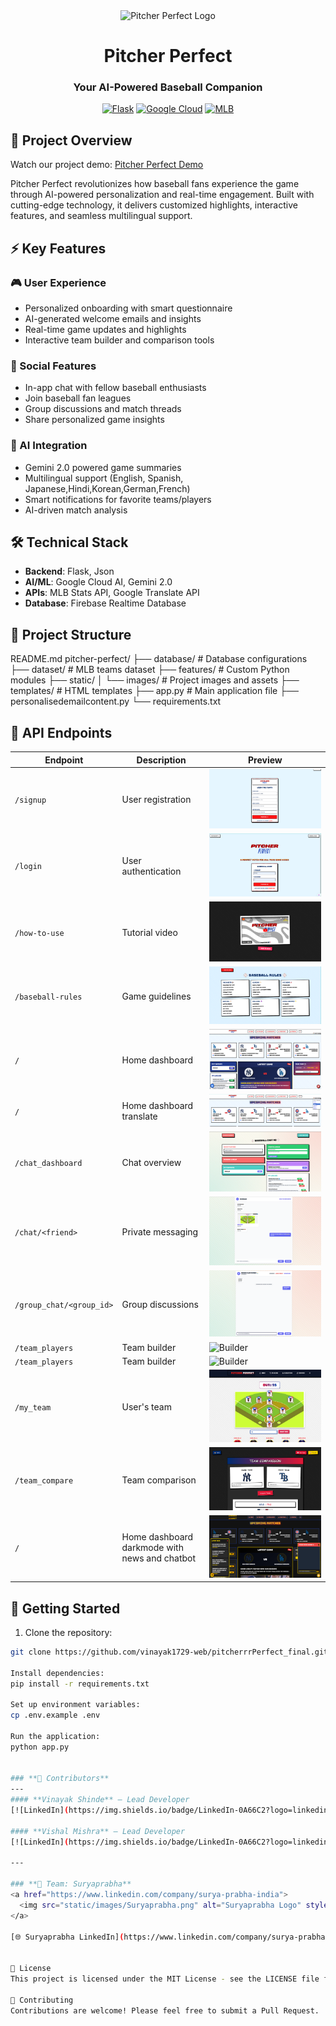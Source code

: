 <div align="center">
  <img src="static/images/pitcher_perfect_logo.png" alt="Pitcher Perfect Logo" width="200"/>
  
  # Pitcher Perfect
  ### Your AI-Powered Baseball Companion
  
  [![Flask](https://img.shields.io/badge/Flask-000000?style=for-the-badge&logo=flask&logoColor=white)](https://flask.palletsprojects.com/)
  [![Google Cloud](https://img.shields.io/badge/Google_Cloud-4285F4?style=for-the-badge&logo=google-cloud&logoColor=white)](https://cloud.google.com/)
  [![MLB](https://img.shields.io/badge/MLB-041E42?style=for-the-badge&logo=mlb&logoColor=white)](https://www.mlb.com/)
</div>

## 🎯 Project Overview

Watch our project demo: [Pitcher Perfect Demo](https://youtu.be/-ELvMqja4uw?si=JhBT3p2oq5kUMwl9)

Pitcher Perfect revolutionizes how baseball fans experience the game through AI-powered personalization and real-time engagement. Built with cutting-edge technology, it delivers customized highlights, interactive features, and seamless multilingual support.

<!-- <div align="center">
  <img src="static/images/dashboard_preview.png" alt="Dashboard Preview" width="800"/>
</div> -->

## ⚡ Key Features

### 🎮 User Experience
- Personalized onboarding with smart questionnaire
- AI-generated welcome emails and insights
- Real-time game updates and highlights
- Interactive team builder and comparison tools

### 💬 Social Features
- In-app chat with fellow baseball enthusiasts
- Join baseball fan leagues
- Group discussions and match threads
- Share personalized game insights

### 🤖 AI Integration
- Gemini 2.0 powered game summaries
- Multilingual support (English, Spanish, Japanese,Hindi,Korean,German,French)
- Smart notifications for favorite teams/players
- AI-driven match analysis

## 🛠️ Technical Stack

- **Backend**: Flask, Json
- **AI/ML**: Google Cloud AI, Gemini 2.0
- **APIs**: MLB Stats API, Google Translate API
- **Database**: Firebase Realtime Database

## 📁 Project Structure

README.md
pitcher-perfect/ ├── database/ # Database configurations ├── dataset/ # MLB teams dataset ├── features/ # Custom Python modules ├── static/ │ └── images/ # Project images and assets ├── templates/ # HTML templates ├── app.py # Main application file ├── personalisedemailcontent.py └── requirements.txt


## 🔄 API Endpoints

| Endpoint | Description | Preview |
|----------|-------------|---------|
| `/signup` | User registration | ![Signup](static/images/signup.png) |
| `/login` | User authentication | ![Login](static/images/login.png) |
| `/how-to-use` | Tutorial video | ![Tutorial](static/images/how-to-use.png) |
| `/baseball-rules` | Game guidelines | ![Rules](static/images/baseball-rules.png) |
| `/` | Home dashboard | ![Home](static/images/home.png) |
| `/` | Home dashboard translate| ![Home](static/images/translate.png) |
| `/chat_dashboard` | Chat overview | ![Chat](static/images/Chat_dashboard.png) |
| `/chat/<friend>` | Private messaging | ![DM](static/images/chat.png) |
| `/group_chat/<group_id>` | Group discussions | ![Group](static/images/Group_chat.png) |
| `/team_players` | Team builder | ![Builder](static/images/Build_your_team_1.png) |
| `/team_players` | Team builder | ![Builder](static/images/Build_your_team_2.png) |
| `/my_team` | User's team | ![MyTeam](static/images/my_team.png) |
| `/team_compare` | Team comparison | ![Compare](static/images/team_compare.png) |
| `/` | Home dashboard darkmode with news and chatbot | ![Home](static/images/home-with-news-&-chatbot.png) |


## 🚀 Getting Started

1. Clone the repository:
```bash
git clone https://github.com/vinayak1729-web/pitcherrrPerfect_final.git

Install dependencies:
pip install -r requirements.txt

Set up environment variables:
cp .env.example .env

Run the application:
python app.py


### **👥 Contributors**
---
#### **Vinayak Shinde** – Lead Developer  
[![LinkedIn](https://img.shields.io/badge/LinkedIn-0A66C2?logo=linkedin&logoColor=white)](https://www.linkedin.com/in/vinayak-shinde-1aa968223/)

#### **Vishal Mishra** – Lead Developer  
[![LinkedIn](https://img.shields.io/badge/LinkedIn-0A66C2?logo=linkedin&logoColor=white)](https://www.linkedin.com/in/vishal-mishra-9b2a48208/)

---

### **🚀 Team: Suryaprabha**  
<a href="https://www.linkedin.com/company/surya-prabha-india">
  <img src="static/images/Suryaprabha.png" alt="Suryaprabha Logo" style="width:150px; border: 4px solid black; border-radius: 10px; box-shadow: 8px 8px 0px black;">
</a>  

[🌐 Suryaprabha LinkedIn](https://www.linkedin.com/company/surya-prabha-india)


📄 License
This project is licensed under the MIT License - see the LICENSE file for details.

🤝 Contributing
Contributions are welcome! Please feel free to submit a Pull Request.


